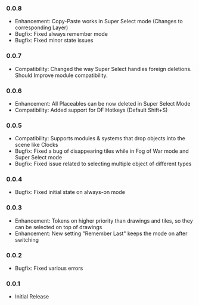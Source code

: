 ### 0.0.8
* Enhancement: Copy-Paste works in Super Select mode (Changes to corresponding Layer)
* Bugfix: Fixed always remember mode
* Bugfix: Fixed minor state issues

### 0.0.7
* Compatibility: Changed the way Super Select handles foreign deletions. Should Improve module compatibility.

### 0.0.6
* Enhancement: All Placeables can be now deleted in Super Select Mode 
* Compatibility: Added support for DF Hotkeys (Default Shift+S)

### 0.0.5
* Compatibility: Supports modules & systems that drop objects into the scene like Clocks
* Bugfix: Fixed a bug of disappearing tiles while in Fog of War mode and Super Select mode
* Bugfix: Fixed issue related to selecting multiple object of different types

### 0.0.4
* Bugfix: Fixed initial state on always-on mode

### 0.0.3
* Enhancement: Tokens on higher priority than drawings and tiles, so they can be selected on top of drawings
* Enhancement: New setting "Remember Last" keeps the mode on after switching 

### 0.0.2
* Bugfix: Fixed various errors

### 0.0.1
* Initial Release